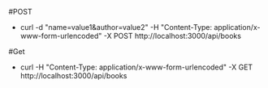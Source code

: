 #POST
- curl -d "name=value1&author=value2" -H "Content-Type: application/x-www-form-urlencoded" -X POST http://localhost:3000/api/books

#Get
- curl -H "Content-Type: application/x-www-form-urlencoded" -X GET http://localhost:3000/api/books